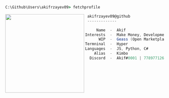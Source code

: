 ```bat
C:\Github\Users\akifrzayev09> fetchprofile
```

<img align="left" src="https://cdn.discordapp.com/attachments/951925116227436624/951928844179345488/a_784207f09bfed6210be3fc12eb6c66d5.gif" width="250" /> 

```csharp
 akifrzayev09@github
 -------------

     Name  -  Akif
Interests  -  Make Money, Development, Finance
      WIP  -  Geass (Open Marketplace)
Termninal  -  Hyper
Languages  -  JS, Python, C#
    Alias  -  Kimbo
  Discord  -  Akif#0001 | 778977126346391562
```
